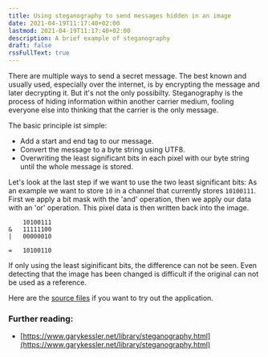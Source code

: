 ```yaml
---
title: Using steganography to send messages hidden in an image
date: 2021-04-19T11:17:40+02:00
lastmod: 2021-04-19T11:17:40+02:00
description: A brief example of steganography
draft: false
rssFullText: true
---
```


There are multiple ways to send a secret message. The best known and usually used, especially over the internet, is by encrypting the message and later decrypting it.
But it's not the only possibilty. Steganography is the process of hiding information within another carrier medium, fooling everyone else into thinking that the carrier is the only message.

The basic principle ist simple:
* Add a start and end tag to our message.
* Convert the message to a byte string using UTF8.
* Overwriting the least significant bits in each pixel with our byte string until the whole message is stored.

Let's look at the last step if we want to use the two least significant bits:
As an example we want to store `10` in a channel that currently stores `10100111`. First we apply a bit mask with the 'and' operation, then we apply our data with an 'or' operation. This pixel data is then written back into the image.
```
	10100111
&	11111100
|	00000010

= 	10100110
```

If only using the least siginificant bits, the difference can not be seen. Even detecting that the image has been changed is difficult if the original can not be used as a reference.

Here are the [source files](https://github.com/gewlar/steganography) if you want to try out the application.


### Further reading:
* [https://www.garykessler.net/library/steganography.html](https://www.garykessler.net/library/steganography.html)